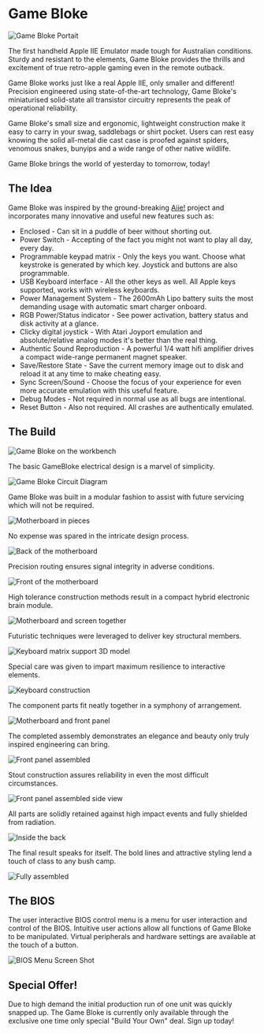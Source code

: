 # Game Bloke

![Game Bloke Portait](/pics/portrait.JPG)

The first handheld Apple IIE Emulator made tough for Australian conditions. Sturdy and resistant to the elements, Game Bloke provides the thrills and excitement of true retro-apple gaming even in the remote outback.

Game Bloke works just like a real Apple IIE, only smaller and different! Precision engineered using state-of-the-art technology, Game Bloke's miniaturised solid-state all transistor circuitry represents the peak of operational reliability.

Game Bloke's small size and ergonomic, lightweight construction make it easy to carry in your swag, saddlebags or shirt pocket. Users can rest easy knowing the solid all-metal die cast case is proofed against spiders, venomous snakes, bunyips and a wide range of other native wildlife.

Game Bloke brings the world of yesterday to tomorrow, today!


## The Idea

Game Bloke was inspired by the ground-breaking [Aiie!](http://github.com/JorjBauer/aiie) project and incorporates many innovative and useful new features such as:
* Enclosed - Can sit in a puddle of beer without shorting out.
* Power Switch - Accepting of the fact you might not want to play all day, every day.
* Programmable keypad matrix - Only the keys you want. Choose what keystroke is generated by which key. Joystick and buttons are also programmable.
* USB Keyboard interface - All the other keys as well. All Apple keys supported, works with wireless keyboards.
* Power Management System - The 2600mAh Lipo battery suits the most demanding usage with automatic smart charger onboard.  
* RGB Power/Status indicator - See power activation, battery status and disk activity at a glance.
* Clicky digital joystick - With Atari Joyport emulation and absolute/relative analog modes it's better than the real thing.
* Authentic Sound Reproduction - A powerful 1/4 watt hifi amplifier drives a compact wide-range permanent magnet speaker.
* Save/Restore State - Save the current memory image out to disk and reload it at any time to make cheating easy.
* Sync Screen/Sound - Choose the focus of your experience for even more accurate emulation with this useful feature.
* Debug Modes - Not required in normal use as all bugs are intentional.
* Reset Button - Also not required. All crashes are authentically emulated. 


## The Build

![Game Bloke on the workbench](/pics/desktop.JPG)

The basic GameBloke electrical design is a marvel of simplicity.

![Game Bloke Circuit Diagram](/pics/GameBloke.png)

Game Bloke was built in a modular fashion to assist with future servicing which will not be required.

![Motherboard in pieces](/pics/cpuapart.JPG)

No expense was spared in the intricate design process.

![Back of the motherboard](/pics/cpuback.JPG)

Precision routing ensures signal integrity in adverse conditions.

![Front of the motherboard](/pics/cpufront.JPG)

High tolerance construction methods result in a compact hybrid electronic brain module.

![Motherboard and screen together](/pics/sandwich.JPG)

Futuristic techniques were leveraged to deliver key structural members.

![Keyboard matrix support 3D model](/pics/keysupport.JPG)

Special care was given to impart maximum resilience to interactive elements.

![Keyboard construction](/pics/keyboard.JPG)

The component parts fit neatly together in a symphony of arrangement.

![Motherboard and front panel](/pics/screenoff.JPG)

The completed assembly demonstrates an elegance and beauty only truly inspired engineering can bring.

![Front panel assembled](/pics/inside.JPG)

Stout construction assures reliability in even the most difficult circumstances.

![Front panel assembled side view](/pics/sideon.JPG)

All parts are solidly retained against high impact events and fully shielded from radiation.

![Inside the back](/pics/insideback.JPG)

The final result speaks for itself. The bold lines and attractive styling lend a touch of class to any bush camp.

![Fully assembled](/pics/front.JPG)


## The BIOS

The user interactive BIOS control menu is a menu for user interaction and control of the BIOS. Intuitive user actions allow all functions of Game Bloke to be manipulated. Virtual peripherals and hardware settings are available at the touch of a button.

![BIOS Menu Screen Shot](/pics/screen.JPG)


## Special Offer!

Due to high demand the initial production run of one unit was quickly snapped up. The Game Bloke is currently only available through the exclusive one time only special "Build Your Own" deal. Sign up today!


